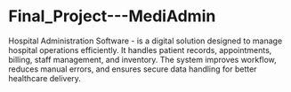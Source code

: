 # Final_Project---MediAdmin
Hospital Administration Software - is a digital solution designed to manage hospital operations efficiently. It handles patient records, appointments, billing, staff management, and inventory. The system improves workflow, reduces manual errors, and ensures secure data handling for better healthcare delivery.
